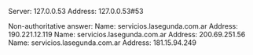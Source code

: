 Server:		127.0.0.53
Address:	127.0.0.53#53

Non-authoritative answer:
Name:	servicios.lasegunda.com.ar
Address: 190.221.12.119
Name:	servicios.lasegunda.com.ar
Address: 200.69.251.56
Name:	servicios.lasegunda.com.ar
Address: 181.15.94.249

